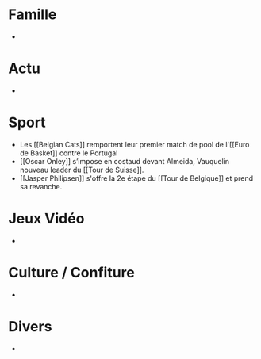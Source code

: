 # Famille
- 
# Actu
- 
# Sport
- Les [[Belgian Cats]] remportent leur premier match de pool de l'[[Euro de Basket]] contre le Portugal
- [[Oscar Onley]] s’impose en costaud devant Almeida, Vauquelin nouveau leader du [[Tour de Suisse]].
- [[Jasper Philipsen]] s'offre la 2e étape du [[Tour de Belgique]] et prend sa revanche.
# Jeux Vidéo
- 
# Culture / Confiture
- 
# Divers
- 